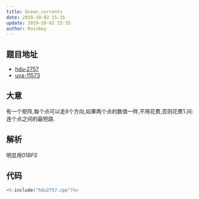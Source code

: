 ```yaml
---
title: Ocean_currents
date: 2019-10-02 15:35
update: 2019-10-02 15:35
author: Rainboy
---
```


## 题目地址

 - [hdu-2757](https://vjudge.net/problem/HDU-22757)
 - [uva-11573](https://vjudge.net/problem/UVA-11573)

## 大意

有一个矩阵,每个点可以走$8$个方向,如果两个点的数值一样,不用花费,否则花费$1$.问:连个点之间的最短路.

## 解析


明显用$01BFS$

## 代码

```c
<%-include("hdu2757.cpp")%>
```

